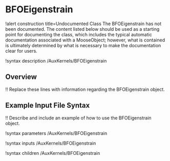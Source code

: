# BFOEigenstrain

!alert construction title=Undocumented Class
The BFOEigenstrain has not been documented. The content listed below should be used as a starting point for
documenting the class, which includes the typical automatic documentation associated with a
MooseObject; however, what is contained is ultimately determined by what is necessary to make the
documentation clear for users.

!syntax description /AuxKernels/BFOEigenstrain

## Overview

!! Replace these lines with information regarding the BFOEigenstrain object.

## Example Input File Syntax

!! Describe and include an example of how to use the BFOEigenstrain object.

!syntax parameters /AuxKernels/BFOEigenstrain

!syntax inputs /AuxKernels/BFOEigenstrain

!syntax children /AuxKernels/BFOEigenstrain
